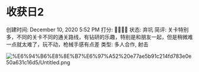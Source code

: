 # 收获日2

创建时间: December 10, 2020 5:52 PM
打分: 💛💛💛🖤
状态: 弃坑
简评: 关卡特别多，不同的关卡不同的通关路线，有钻研的乐趣，特别是和朋友一起，但是稍微难一点就太难了，玩不动，枪械手感有点差
类型: 多人合作, 射击

![%E6%94%B6%E8%8E%B7%E6%97%A52%20e77ae5b91c214fd783e0e50a631c16d5/Untitled.png](%E6%94%B6%E8%8E%B7%E6%97%A52%20e77ae5b91c214fd783e0e50a631c16d5/Untitled.png)